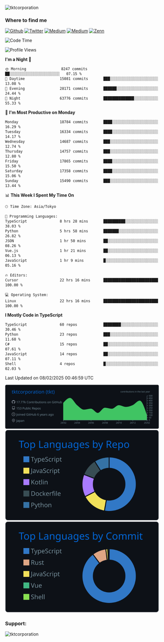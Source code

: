 <p align="left"> <img src="https://komarev.com/ghpvc/?username=tktcorporation&label=Profile%20views&color=0e75b6&style=flat" alt="tktcorporation" /> </p>

<h3>Where to find me</h3>
<p>
<a href="https://github.com/tktcorporation" target="_blank"><img alt="Github" src="https://img.shields.io/badge/GitHub-%2312100E.svg?&style=for-the-badge&logo=Github&logoColor=white" /></a>
<a href="https://twitter.com/tktcorporation" target="_blank"><img alt="Twitter" src="https://img.shields.io/badge/twitter-%231DA1F2.svg?&style=for-the-badge&logo=twitter&logoColor=white" /></a>
<a href="https://www.linkedin.com/in/tktcorporation" target="_blank"><img alt="Medium" src="https://img.shields.io/badge/linkdin-0a66c2.svg?&style=for-the-badge&logo=linkedin&logoColor=white" /></a>
<a href="https://qiita.com/tktcorporation" target="_blank"><img alt="Medium" src="https://img.shields.io/badge/qiita-55C500.svg?&style=for-the-badge&logo=qiita&logoColor=white" /></a>
<a href="https://zenn.dev/tktcorporation" target="_blank"><img alt="Zenn" src="https://img.shields.io/badge/Zenn-3EA8FF.svg?&style=for-the-badge&logo=Zenn&logoColor=white" /></a>
</p>
  
<!--START_SECTION:waka-->
![Code Time](http://img.shields.io/badge/Code%20Time-2%2C118%20hrs%2033%20mins-blue)

![Profile Views](http://img.shields.io/badge/Profile%20Views-3-blue)

**I'm a Night 🦉** 

```text
🌞 Morning                8247 commits        ██░░░░░░░░░░░░░░░░░░░░░░░   07.15 % 
🌆 Daytime                15081 commits       ███░░░░░░░░░░░░░░░░░░░░░░   13.08 % 
🌃 Evening                28171 commits       ██████░░░░░░░░░░░░░░░░░░░   24.44 % 
🌙 Night                  63776 commits       ██████████████░░░░░░░░░░░   55.33 % 
```
📅 **I'm Most Productive on Monday** 

```text
Monday                   18784 commits       ████░░░░░░░░░░░░░░░░░░░░░   16.29 % 
Tuesday                  16334 commits       ████░░░░░░░░░░░░░░░░░░░░░   14.17 % 
Wednesday                14687 commits       ███░░░░░░░░░░░░░░░░░░░░░░   12.74 % 
Thursday                 14757 commits       ███░░░░░░░░░░░░░░░░░░░░░░   12.80 % 
Friday                   17865 commits       ████░░░░░░░░░░░░░░░░░░░░░   15.50 % 
Saturday                 17358 commits       ████░░░░░░░░░░░░░░░░░░░░░   15.06 % 
Sunday                   15490 commits       ███░░░░░░░░░░░░░░░░░░░░░░   13.44 % 
```


📊 **This Week I Spent My Time On** 

```text
🕑︎ Time Zone: Asia/Tokyo

💬 Programming Languages: 
TypeScript               8 hrs 28 mins       ██████████░░░░░░░░░░░░░░░   38.03 % 
Python                   5 hrs 58 mins       ███████░░░░░░░░░░░░░░░░░░   26.82 % 
JSON                     1 hr 50 mins        ██░░░░░░░░░░░░░░░░░░░░░░░   08.26 % 
Vue.js                   1 hr 21 mins        ██░░░░░░░░░░░░░░░░░░░░░░░   06.13 % 
JavaScript               1 hr 9 mins         █░░░░░░░░░░░░░░░░░░░░░░░░   05.16 % 

🔥 Editors: 
Cursor                   22 hrs 16 mins      █████████████████████████   100.00 % 

💻 Operating System: 
Linux                    22 hrs 16 mins      █████████████████████████   100.00 % 
```

**I Mostly Code in TypeScript** 

```text
TypeScript               60 repos            ████████░░░░░░░░░░░░░░░░░   30.46 % 
Python                   23 repos            ███░░░░░░░░░░░░░░░░░░░░░░   11.68 % 
C#                       15 repos            ██░░░░░░░░░░░░░░░░░░░░░░░   07.61 % 
JavaScript               14 repos            ██░░░░░░░░░░░░░░░░░░░░░░░   07.11 % 
Shell                    4 repos             █░░░░░░░░░░░░░░░░░░░░░░░░   02.03 % 
```




 Last Updated on 08/02/2025 00:46:59 UTC
<!--END_SECTION:waka-->

[![](https://raw.githubusercontent.com/tktcorporation/tktcorporation/master/profile-summary-card-output/github_dark/0-profile-details.svg)](https://github.com/vn7n24fzkq/github-profile-summary-cards)
[![](https://raw.githubusercontent.com/tktcorporation/tktcorporation/master/profile-summary-card-output/github_dark/1-repos-per-language.svg)](https://github.com/vn7n24fzkq/github-profile-summary-cards) [![](https://raw.githubusercontent.com/tktcorporation/tktcorporation/master/profile-summary-card-output/github_dark/2-most-commit-language.svg)](https://github.com/vn7n24fzkq/github-profile-summary-cards)

<h3 align="left">Support:</h3>
<p><a href="https://www.buymeacoffee.com/tktcorporation"> <img align="left" src="https://cdn.buymeacoffee.com/buttons/v2/default-yellow.png" height="50" width="210" alt="tktcorporation" /></a></p><br><br>
